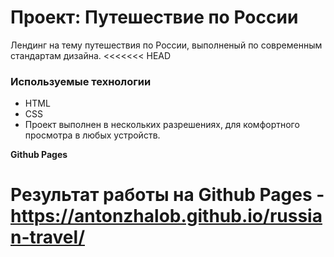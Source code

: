 # Проект: Путешествие по России
Лендинг на тему путешествия по России, выполненый по современным стандартам дизайна.
<<<<<<< HEAD


### Используемые технологии
* HTML
* CSS 
* Проект выполнен в нескольких разрешениях, для комфортного просмотра в любых устройств.


**Github Pages**

Результат работы на Github Pages - https://antonzhalob.github.io/russian-travel/
=======
